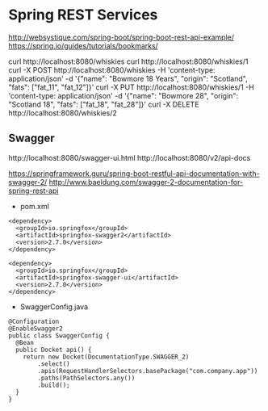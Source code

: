 # Spring REST Services

http://websystique.com/spring-boot/spring-boot-rest-api-example/
https://spring.io/guides/tutorials/bookmarks/

curl http://localhost:8080/whiskies
curl http://localhost:8080/whiskies/1
curl -X POST http://localhost:8080/whiskies -H 'content-type: application/json' -d '{"name": "Bowmore 18 Years", "origin": "Scotland", "fats": ["fat_11", "fat_12"]}'
curl -X PUT http://localhost:8080/whiskies/1 -H 'content-type: application/json' -d '{"name": "Bowmore 28", "origin": "Scotland 18", "fats": ["fat_18", "fat_28"]}'
curl -X DELETE http://localhost:8080/whiskies/2

## Swagger

http://localhost:8080/swagger-ui.html
http://localhost:8080/v2/api-docs

https://springframework.guru/spring-boot-restful-api-documentation-with-swagger-2/
http://www.baeldung.com/swagger-2-documentation-for-spring-rest-api

- pom.xml

```
<dependency>
  <groupId>io.springfox</groupId>
  <artifactId>springfox-swagger2</artifactId>
  <version>2.7.0</version>
</dependency>

<dependency>
  <groupId>io.springfox</groupId>
  <artifactId>springfox-swagger-ui</artifactId>
  <version>2.7.0</version>
</dependency>
```

- SwaggerConfig.java

```
@Configuration
@EnableSwagger2
public class SwaggerConfig {
  @Bean
  public Docket api() {
    return new Docket(DocumentationType.SWAGGER_2)
        .select()
        .apis(RequestHandlerSelectors.basePackage("com.company.app"))
        .paths(PathSelectors.any())
        .build();
  }
}
```
